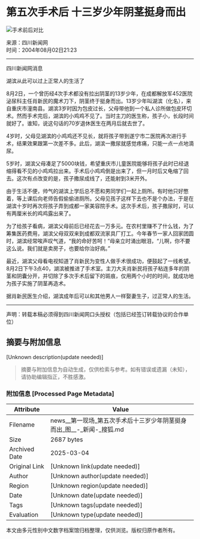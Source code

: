 # 第五次手术后 十三岁少年阴茎挺身而出

![手术前后对比](https://photo.sohu.com/20040802/Img221325254.jpg)

来源：四川新闻网  
时间：2004年08月02日21:23

---

四川新闻网消息

湖滨从此可以过上正常人的生活了

8月2日，一个曾历经4次手术都没有拉出阴茎的13岁少年，在成都解放军452医院泌尿科主任肖新民的魔术刀下，阴茎终于挺身而出。13岁少年叫湖滨（化名），来自重庆市潼南县。湖滨3岁时因为包皮过长，父母带他到一个私人诊所做包皮环切术。然而手术完后，湖滨的小鸡鸡不见了。当时主刀的医生称，孩子小，长段时间就好了。谁知，说这句话的70岁退休医生在两月后就去世了。

4岁时，父母见湖滨的小鸡鸡还不见长，就将孩子带到遂宁市二医院再次进行手术，结果效果跟第一次差不多。此后，湖滨一撒尿就感觉疼痛，只能一点一点地滴尿。

5岁时，湖滨父母凑足了5000块钱，希望重庆市儿童医院能够将孩子此时已经退缩得看不见的小鸡鸡拉出来。手术后小鸡鸡倒是出来了，但一月时后又龟缩了回去。这次有点改变的是，孩子撒尿成线了，还能射到3米开外。

由于生活不便，帅气的湖滨上学后总不愿和男同学们一起上厕所。有时他只好憋着，等上课后向老师告假偷偷进厕所。父母见孩子这样下去也不是个办法，于是在湖滨十岁时再次将孩子弄到成都一家美容院手术。这次手术后，孩子撒尿时，可以有两厘米长的鸡鸡露出来了。

为了给孩子看病，湖滨父母前后已经花去一万多元。在农村里赚不了什么钱，为了筹集医药费用，湖滨父母双双来到成都双流家具厂打工。今年春节一家人回家团圆时，湖滨经常唉声叹气道，“我的命好苦呵！”母亲立时涌出眼泪，“儿啊，你不要这么说。我们就是卖房子，也要给你治好病。”

最近，湖滨父母看电视知道了肖新民为变性人做手术很成功，便鼓起了一线希望。8月2日下午3点40，湖滨被推进了手术室。主刀大夫肖新民将孩子粘连多年的阴茎和阴囊分开，并切除了多次手术后留下的斑痕，仅用两个小时的时间，就成功地为孩子实施了阴茎再造术。

据肖新民医生介绍，湖滨成年后可以和其他男人一样娶妻生子，过正常人的生活。

---

声明：转载本稿必须得到四川新闻网口头授权（包括已经签订转载协议的合作单位）
<!-- tcd_original_link http://news.sohu.com/20040802/n221325253.shtml -->


## 摘要与附加信息

<!-- tcd_abstract -->
[Unknown description(update needed)]
<!-- tcd_abstract_end -->

> 摘要与附加信息为自动生成，仅供检索与参考。如有错误或遗漏（未知），请协助编辑指正，不胜感激。

### 附加信息 [Processed Page Metadata]

| Attribute       | Value                                  |
|-----------------|----------------------------------------|
| Filename        | news__第一现场_第五次手术后十三岁少年阴茎挺身而出_图__-_新闻-_搜狐.md                             |
| Size            | 2687 bytes                           |
| Archived Date   | 2025-03-04                             |
| Original Link   | [Unknown link(update needed)]                       |
| Author          | [Unknown author(update needed)]                               |
| Region          | [Unknown region(update needed)]                               |
| Date            | [Unknown date(update needed)]                                 |
| Tags            | [Unknown tags(update needed)]                                 |
| Evaluation            | [Unknown type(update needed)]                                 |
<!-- tcd_table_end -->

本文由多元性别中文数字档案馆归档整理，仅供浏览。版权归原作者所有。
